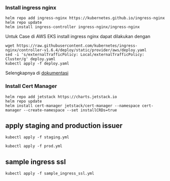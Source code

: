 
### Install ingress nginx
```
helm repo add ingress-nginx https://kubernetes.github.io/ingress-nginx
helm repo update
helm install ingress-controller ingress-nginx/ingress-nginx
```

Untuk Case di AWS EKS install ingress nginx dapat dilakukan dengan 
```
wget https://raw.githubusercontent.com/kubernetes/ingress-nginx/controller-v1.6.4/deploy/static/provider/aws/deploy.yaml
sed -i 's/externalTrafficPolicy: Local/externalTrafficPolicy: Cluster/g' deploy.yaml
kubectl apply -f deploy.yaml
```

Selengkapnya di [dokumentasi](https://kubernetes.github.io/ingress-nginx/deploy/#aws)

### Install Cert Manager
```
helm repo add jetstack https://charts.jetstack.io
helm repo update
helm install cert-manager jetstack/cert-manager --namespace cert-manager --create-namespace --set installCRDs=true
```

## apply staging and production issuer
```
kubectl apply -f staging.yml
```

```
kubectl apply -f prod.yml
```

## sample ingress ssl
```
kubectl apply -f sample_ingress_ssl.yml
```

